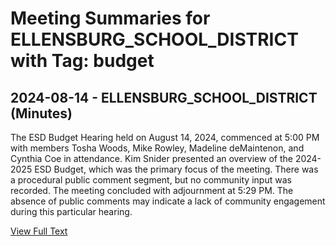 # Meeting Summaries for ELLENSBURG_SCHOOL_DISTRICT with Tag: budget

## 2024-08-14 - ELLENSBURG_SCHOOL_DISTRICT (Minutes)

The ESD Budget Hearing held on August 14, 2024, commenced at 5:00 PM with members Tosha Woods, Mike Rowley, Madeline deMaintenon, and Cynthia Coe in attendance. Kim Snider presented an overview of the 2024-2025 ESD Budget, which was the primary focus of the meeting. There was a procedural public comment segment, but no community input was recorded. The meeting concluded with adjournment at 5:29 PM. The absence of public comments may indicate a lack of community engagement during this particular hearing.

[View Full Text](https://raw.githubusercontent.com/VoronoiPerspectives/WashingtonStateSchoolBoardExplorer/refs/heads/main/data/countries/usa/states/wa/counties/kittitas/school_boards/ellensburg_school_district/2024/2024-08-14-minutes.txt)

